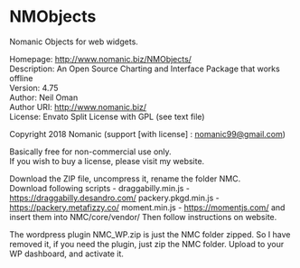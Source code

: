 # NMObjects
Nomanic Objects for web widgets.

Homepage: http://www.nomanic.biz/NMObjects/  
Description: An Open Source Charting and Interface Package that works offline  
Version: 4.75  
Author: Neil Oman  
Author URI: http://www.nomanic.biz/  
License: Envato Split License with GPL (see text file)  
  
Copyright 2018  Nomanic  (support [with license] : nomanic99@gmail.com)  
  
Basically free for non-commercial use only.  
If you wish to buy a license, please visit my website.  
  
Download the ZIP file, uncompress it, rename the folder NMC.  
Download following scripts -
draggabilly.min.js - https://draggabilly.desandro.com/
packery.pkgd.min.js - https://packery.metafizzy.co/
moment.min.js - https://momentjs.com/
and insert them into NMC/core/vendor/
Then follow instructions on website.  

The wordpress plugin NMC_WP.zip is just the NMC folder zipped.
So I have removed it, if you need the plugin, just zip the NMC folder.
Upload to your WP dashboard, and activate it.
